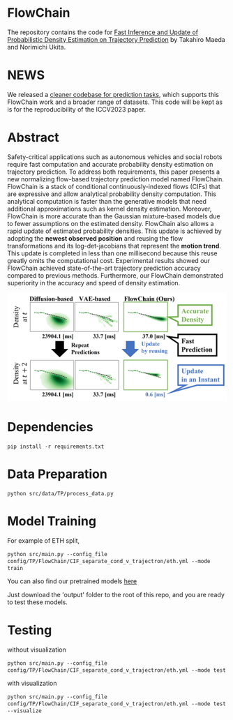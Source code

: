 # FlowChain
The repository contains the code for [Fast Inference and Update of Probabilistic Density Estimation on Trajectory Prediction](https://arxiv.org/abs/2308.08824) by Takahiro Maeda and Norimichi Ukita.

# NEWS
We released a [cleaner codebase for prediction tasks](https://github.com/meaten/keepflow), which supports this FlowChain work and a broader range of datasets.
This code will be kept as is for the reproducibility of the ICCV2023 paper.

# Abstract
Safety-critical applications such as autonomous vehicles and social robots require fast computation and accurate probability density estimation on trajectory prediction. To address both requirements, this paper presents a new normalizing flow-based trajectory prediction model named FlowChain. FlowChain is a stack of conditional continuously-indexed flows (CIFs) that are expressive and allow analytical probability density computation. This analytical computation is faster than the generative models that need additional approximations such as kernel density estimation. Moreover, FlowChain is more accurate than the Gaussian mixture-based models due to fewer assumptions on the estimated density. FlowChain also allows a rapid update of estimated probability densities. This update is achieved by adopting the **newest observed position** and reusing the flow transformations and its log-det-jacobians that represent the **motion trend**. This update is completed in less than one millisecond because this reuse greatly omits the computational cost. Experimental results showed our FlowChain achieved state-of-the-art trajectory prediction accuracy compared to previous methods. Furthermore, our FlowChain demonstrated superiority in the accuracy and speed of density estimation.

![](overview.jpg)

# Dependencies
```
pip install -r requirements.txt
```

# Data Preparation
```
python src/data/TP/process_data.py
```

# Model Training
For example of ETH split,
```
python src/main.py --config_file config/TP/FlowChain/CIF_separate_cond_v_trajectron/eth.yml --mode train
```

You can also find our pretrained models [here](https://drive.google.com/drive/folders/1bA0ut-qrgtr8rV5odUEKk25w9I__HjCY?usp=share_link)

Just download the 'output' folder to the root of this repo, and you are ready to test these models.

# Testing
without visualization
```
python src/main.py --config_file config/TP/FlowChain/CIF_separate_cond_v_trajectron/eth.yml --mode test
```

with visualization
```
python src/main.py --config_file config/TP/FlowChain/CIF_separate_cond_v_trajectron/eth.yml --mode test --visualize
```
